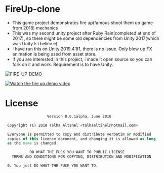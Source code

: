# FireUp-clone
* This game project demonstrates fire up(famous shoot them up game from 2018) mechanics
* This was my second unity project after Ruby Rain(completed at end of 2017), so there might be some old dependencies from Unity 2017(which was Unity 5 i believ	e)
* I have run this on Unity 2019.4.1f1, there is no issue. Only blow up FX animation is being used from asset store.
* If you are interested in this project, i made it open source so you can fork on it and work. Requirement is to have Unity.

![FIRE-UP-DEMO](https://user-images.githubusercontent.com/22800416/89736170-69ccd000-da5f-11ea-8a2b-86851857edd1.png)

[![Watch the fire up demo video](https://img.youtube.com/vi/nkIvv_jSTzw/hqdefault.jpg)](https://youtu.be/nkIvv_jSTzw)

# License
``` DO WHAT THE FUCK YOU WANT TO PUBLIC LICENSE 
                   Version 0.0.1alpha, June 2018 

 Copyright (C) 2018 Talha Altınel <talhaaltinel@hotmail.com> 

 Everyone is permitted to copy and distribute verbatim or modified 
 copies of this license document, and changing it is allowed as long 
 as the name is changed. 

           DO WHAT THE FUCK YOU WANT TO PUBLIC LICENSE 
   TERMS AND CONDITIONS FOR COPYING, DISTRIBUTION AND MODIFICATION 

 0. You just DO WHAT THE FUCK YOU WANT TO.
```
